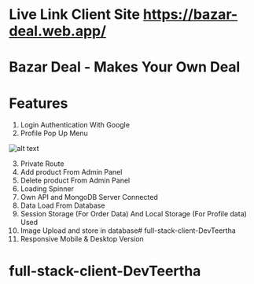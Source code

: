 # Live Link Client Site https://bazar-deal.web.app/

# Bazar Deal - Makes Your Own Deal

# Features
1. Login Authentication With Google
2. Profile Pop Up Menu

![alt text](https://i.ibb.co/f4Xs5rV/Capture.png)

3. Private Route
4. Add product From Admin Panel
5. Delete product From Admin Panel
6. Loading Spinner
7. Own API and MongoDB Server Connected
8. Data Load From Database
9. Session Storage (For Order Data) And Local Storage (For Profile data) Used
10. Image Upload and store in database# full-stack-client-DevTeertha
11. Responsive Mobile & Desktop Version
# full-stack-client-DevTeertha
